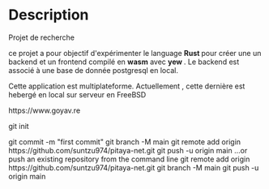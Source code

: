 <!DOCTYPE html>
<html>
<body>

<h1>Description</h1>
<p>Projet de recherche </p>

  <p>
  ce projet a pour objectif d'expérimenter le language <b> Rust </b> pour créer une
  un backend et un frontend compilé en <b>wasm</b> avec <b> yew </b>.
  Le backend est associé à une base de donnée postgresql en local.
</p>
<p> Cette application est multiplateforme. 
  Actuellement , cette dernière est hebergé en local sur serveur en FreeBSD <p>https://www.goyav.re </p>
</p>

</body>
<footer> 
<p>git init<p>
<p>git commit -m "first commit"
git branch -M main
git remote add origin https://github.com/suntzu974/pitaya-net.git
git push -u origin main
…or push an existing repository from the command line
git remote add origin https://github.com/suntzu974/pitaya-net.git
git branch -M main
git push -u origin main
<p>

</footer>
</html>
